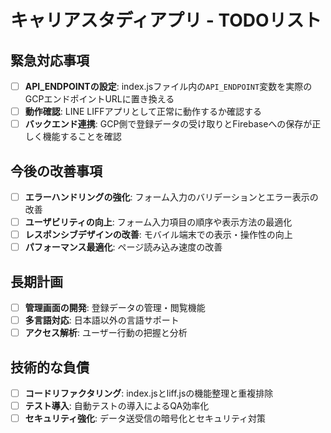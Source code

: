 # キャリアスタディアプリ - TODOリスト

## 緊急対応事項
- [ ] **API_ENDPOINTの設定**: index.jsファイル内の`API_ENDPOINT`変数を実際のGCPエンドポイントURLに置き換える
- [ ] **動作確認**: LINE LIFFアプリとして正常に動作するか確認する
- [ ] **バックエンド連携**: GCP側で登録データの受け取りとFirebaseへの保存が正しく機能することを確認

## 今後の改善事項
- [ ] **エラーハンドリングの強化**: フォーム入力のバリデーションとエラー表示の改善
- [ ] **ユーザビリティの向上**: フォーム入力項目の順序や表示方法の最適化
- [ ] **レスポンシブデザインの改善**: モバイル端末での表示・操作性の向上
- [ ] **パフォーマンス最適化**: ページ読み込み速度の改善

## 長期計画
- [ ] **管理画面の開発**: 登録データの管理・閲覧機能
- [ ] **多言語対応**: 日本語以外の言語サポート
- [ ] **アクセス解析**: ユーザー行動の把握と分析

## 技術的な負債
- [ ] **コードリファクタリング**: index.jsとliff.jsの機能整理と重複排除
- [ ] **テスト導入**: 自動テストの導入によるQA効率化
- [ ] **セキュリティ強化**: データ送受信の暗号化とセキュリティ対策
